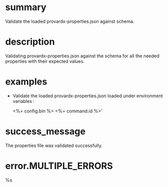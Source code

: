 # summary

Validate the loaded provardx-properties.json against schema.

# description

Validating provardx-properties.json against the schema for all the needed properties with their expected values.

# examples

- Validate the loaded provardx-properties.json loaded under environment variables :

  <%= config.bin %> <%= command.id %>'

# success_message

The properties file was validated successfully.

# error.MULTIPLE_ERRORS

%s

